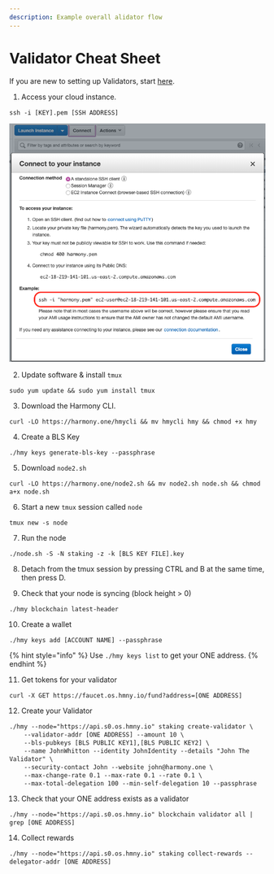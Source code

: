 ```yaml
---
description: Example overall alidator flow
---
```


# Validator Cheat Sheet

If you are new to setting up Validators, start [here]().

1. Access your cloud instance.

```text
ssh -i [KEY].pem [SSH ADDRESS]
```

![AWS Connect Box](../.gitbook/assets/image%20%285%29.png)

2. Update software & install `tmux`

```text
sudo yum update && sudo yum install tmux
```

3. Download the Harmony CLI.

```text
curl -LO https://harmony.one/hmycli && mv hmycli hmy && chmod +x hmy
```

4. Create a BLS Key

```text
./hmy keys generate-bls-key --passphrase
```

5. Download `node2.sh`

```text
curl -LO https://harmony.one/node2.sh && mv node2.sh node.sh && chmod a+x node.sh
```

6. Start a new `tmux` session called `node`

```text
tmux new -s node
```

7. Run the node

```text
./node.sh -S -N staking -z -k [BLS KEY FILE].key
```

8. Detach from the tmux session by pressing CTRL and B at the same time, then press D.

9. Check that your node is syncing \(block height &gt; 0\)

```text
./hmy blockchain latest-header
```

10. Create a wallet

```text
./hmy keys add [ACCOUNT NAME] --passphrase 
```

{% hint style="info" %}
Use `./hmy keys list` to get your ONE address.
{% endhint %}

11. Get tokens for your validator

```text
curl -X GET https://faucet.os.hmny.io/fund?address=[ONE ADDRESS]
```

12. Create your Validator

```text
./hmy --node="https://api.s0.os.hmny.io" staking create-validator \
    --validator-addr [ONE ADDRESS] --amount 10 \
    --bls-pubkeys [BLS PUBLIC KEY1],[BLS PUBLIC KEY2] \
    --name JohnWhitton --identity JohnIdentity --details "John The Validator" \
    --security-contact John --website john@harmony.one \
    --max-change-rate 0.1 --max-rate 0.1 --rate 0.1 \
    --max-total-delegation 100 --min-self-delegation 10 --passphrase
```

13. Check that your ONE address exists as a validator

```text
./hmy --node="https://api.s0.os.hmny.io" blockchain validator all | grep [ONE ADDRESS]
```

14. Collect rewards

```text
./hmy --node="https://api.s0.os.hmny.io" staking collect-rewards --delegator-addr [ONE ADDRESS]
```

